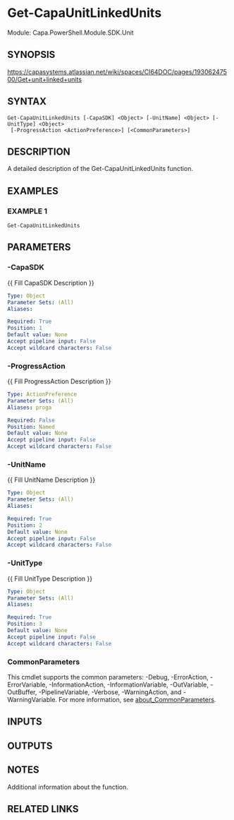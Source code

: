 # Get-CapaUnitLinkedUnits

Module: Capa.PowerShell.Module.SDK.Unit

## SYNOPSIS
https://capasystems.atlassian.net/wiki/spaces/CI64DOC/pages/19306247500/Get+unit+linked+units

## SYNTAX

```
Get-CapaUnitLinkedUnits [-CapaSDK] <Object> [-UnitName] <Object> [-UnitType] <Object>
 [-ProgressAction <ActionPreference>] [<CommonParameters>]
```

## DESCRIPTION
A detailed description of the Get-CapaUnitLinkedUnits function.

## EXAMPLES

### EXAMPLE 1
```
Get-CapaUnitLinkedUnits
```

## PARAMETERS

### -CapaSDK
{{ Fill CapaSDK Description }}

```yaml
Type: Object
Parameter Sets: (All)
Aliases:

Required: True
Position: 1
Default value: None
Accept pipeline input: False
Accept wildcard characters: False
```

### -ProgressAction
{{ Fill ProgressAction Description }}

```yaml
Type: ActionPreference
Parameter Sets: (All)
Aliases: proga

Required: False
Position: Named
Default value: None
Accept pipeline input: False
Accept wildcard characters: False
```

### -UnitName
{{ Fill UnitName Description }}

```yaml
Type: Object
Parameter Sets: (All)
Aliases:

Required: True
Position: 2
Default value: None
Accept pipeline input: False
Accept wildcard characters: False
```

### -UnitType
{{ Fill UnitType Description }}

```yaml
Type: Object
Parameter Sets: (All)
Aliases:

Required: True
Position: 3
Default value: None
Accept pipeline input: False
Accept wildcard characters: False
```

### CommonParameters
This cmdlet supports the common parameters: -Debug, -ErrorAction, -ErrorVariable, -InformationAction, -InformationVariable, -OutVariable, -OutBuffer, -PipelineVariable, -Verbose, -WarningAction, and -WarningVariable. For more information, see [about_CommonParameters](http://go.microsoft.com/fwlink/?LinkID=113216).

## INPUTS

## OUTPUTS

## NOTES
Additional information about the function.

## RELATED LINKS
